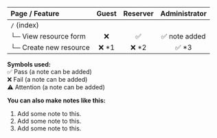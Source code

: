 | **Page / Feature** | **Guest** | **Reserver** | **Administrator** |
|:----|:----:|:----:|:----:|
| `/` (index)                | | | |
| └─ View resource form      | ❌ | ✅ | ✅ note added |
| └─ Create new resource     | ❌ *1 | ❌ *2 | ✅ *3 |

**Symbols used:**  
✅ Pass (a note can be added)  
❌ Fail (a note can be added)  
⚠️ Attention (a note can be added)

**You can also make notes like this:**  
1. Add some note to this.
2. Add some note to this.
3. Add some note to this.
